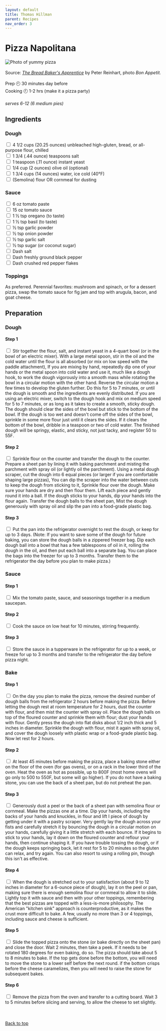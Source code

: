 ```yaml
---
layout: default
title: Thomas Hillman
parent: Recipes
nav_order: 3
---
```

<a id="top"></a> 
# Pizza Napolitana
![Photo of yummy pizza](https://dwgyu36up6iuz.cloudfront.net/heru80fdn/image/upload/c_fill,d_placeholder_bonappetit.png,fl_progressive,g_face,h_450,q_80,w_800/v1423770879/bonappetit_cook-like-a-pro-mario-batali-s-technique-to-classic-homemade-pizza.jpg)
<br>
<br>
Source: *[The Bread Baker's Apprentice](https://www.indiebound.org/book/9781607748656)* by Peter Reinhart, photo *Bon Appetit.*
<br>
<br>
Prep 🕘 30 minutes day before<br> 
Cooking 🕘 1-2 hrs (make it a pizza party)
<br>
<br>
*serves 6-12 (6 medium pies)*
<br>
## Ingredients
### Dough
<input type="checkbox" enabled /> 4 1/2 cups (20.25 ounces) unbleached high-gluten, bread, or all-purpose flour, chilled<br>
<input type="checkbox" enabled /> 1 3/4 (.44 ounce) teaspoons salt<br>
<input type="checkbox" enabled /> 1 teaspoon (.11 ounce) instant yeast<br>
<input type="checkbox" enabled /> 1/4 cup (2 ounces) olive oil (optional)<br>
<input type="checkbox" enabled /> 1 3/4 cups (14 ounces) water, ice cold (40°F)<br>
<input type="checkbox" enabled /> (Semolina) flour OR cornmeal for dusting<br>

### Sauce
<input type="checkbox" enabled /> 6 oz tomato paste <br>
<input type="checkbox" enabled /> 15 oz tomato sauce <br>
<input type="checkbox" enabled /> 1 ½ tsp oregano (to taste) <br>
<input type="checkbox" enabled /> 1 ½ tsp basil (to taste) <br>
<input type="checkbox" enabled /> ½ tsp garlic powder <br>
<input type="checkbox" enabled /> ½ tsp onion powder <br>
<input type="checkbox" enabled /> ½ tsp garlic salt <br>
<input type="checkbox" enabled /> ½ tsp sugar (or coconut sugar) <br>
<input type="checkbox" enabled /> Dash salt <br>
<input type="checkbox" enabled /> Dash freshly ground black pepper <br>
<input type="checkbox" enabled /> Dash crushed red pepper flakes

### Toppings
As preferred. Perennial favorites: mushroom and spinach, or for a dessert pizza, swap the tomato sauce for fig jam and top with arugula, bacon, and goat cheese.

## Preparation

### Dough
####  **Step 1**
<input type="checkbox" enabled /> Stir together the flour, salt, and instant yeast in a 4-quart bowl (or in the bowl of an electric mixer). With a large metal spoon, stir in the oil and the cold water until the flour is all absorbed (or mix on low speed with the paddle attachment), If you are mixing by hand, repeatedly dip one of your hands or the metal spoon into cold water and use it, much like a dough hook, to work the dough vigorously into a smooth mass while rotating the bowl in a circular motion with the other hand. Reverse the circular motion a few times to develop the gluten further. Do this for 5 to 7 minutes, or until the dough is smooth and the ingredients are evenly distributed. If you are using an electric mixer, switch to the dough hook and mix on medium speed for 5 to 7 minutes, or as long as it takes to create a smooth, sticky dough. The dough should clear the sides of the bowl but stick to the bottom of the bowl. If the dough is too wet and doesn't come off the sides of the bowl, sprinkle in some more flour just until it clears the sides. If it clears the bottom of the bowl, dribble in a teaspoon or two of cold water. The finished dough will be springy, elastic, and sticky, not just tacky, and register 50 to 55F. <br>
####  **Step 2**
<input type="checkbox" enabled /> Sprinkle flour on the counter and transfer the dough to the counter. Prepare a sheet pan by lining it with baking parchment and misting the parchment with spray oil (or lightly oil the parchment). Using a metal dough scraper, cut the dough into 6 equal pieces (or larger if you are comfortable shaping large pizzas), You can dip the scraper into the water between cuts to keep the dough from sticking to it, Sprinkle flour over the dough. Make sure your hands are dry and then flour them. Lift each piece and gently round it into a ball. If the dough sticks to your hands, dip your hands into the flour again. Transfer the dough balls to the sheet pan, Mist the dough generously with spray oil and slip the pan into a food-grade plastic bag. <br>
####  **Step 3**
<input type="checkbox" enabled /> Put the pan into the refrigerator overnight to rest the dough, or keep for up to 3 days. (Note: If you want to save some of the dough for future baking, you can store the dough balls in a zippered freezer bag. Dip each dough ball into a bowl that has a few tablespoons of oil in it, rolling the dough in the oil, and then put each ball into a separate bag. You can place the bags into the freezer for up to 3 months. Transfer them to the refrigerator the day before you plan to make pizza.) <br>

### Sauce
#### **Step 1**
<input type="checkbox" enabled /> Mix the tomato paste, sauce, and seasonings together in a medium saucepan. <br>
#### **Step 2**
<input type="checkbox" enabled /> Cook the sauce on low heat for 10 minutes, stirring frequently. <br>
#### **Step 3**
<input type="checkbox" enabled /> Store the sauce in a tupperware in the refrigerator for up to a week, or freeze for up to 3 months and transfer to the refrigerator the day before pizza night. <br>

### Bake
####  **Step 1**
<input type="checkbox" enabled /> On the day you plan to make the pizza, remove the desired number of dough balls from the refrigerator 2 hours before making the pizza. Before letting the dough rest at room temperature for 2 hours, dust the counter with flour, and then mist the counter with spray oil. Place the dough balls on top of the floured counter and sprinkle them with flour; dust your hands with flour. Gently press the dough into flat disks about 1/2 inch thick and 5 inches in diameter. Sprinkle the dough with flour, mist it again with spray oil, and cover the dough loosely with plastic wrap or a food-grade plastic bag. Now let rest for 2 hours. <br>
####  **Step 2**
<input type="checkbox" enabled /> At least 45 minutes before making the pizza, place a baking stone either on the floor of the oven (for gas ovens), or on a rack in the lower third of the oven. Heat the oven as hot as possible, up to 800F (most home ovens will go only to 500 to 550F, but some will go higher). If you do not have a baking stone, you can use the back of a sheet pan, but do not preheat the pan. <br>
####  **Step 3**
<input type="checkbox" enabled /> Generously dust a peel or the back of a sheet pan with semolina flour or cornmeal. Make the pizzas one at a time. Dip your hands, including the backs of your hands and knuckles, in flour and lift I piece of dough by getting under it with a pastry scraper. Very gently lay the dough across your fists and carefully stretch it by bouncing the dough in a circular motion on your hands, carefully giving it a little stretch with each bounce. If it begins to stick to your hands, lay it down on the floured counter and reflour your hands, then continue shaping it. If you have trouble tossing the dough, or if the dough keeps springing back, let it rest for 5 to 20 minutes so the gluten can relax, and try again. You can also resort to using a rolling pin, though this isn't as effective. <br>
####  **Step 4**
<input type="checkbox" enabled /> When the dough is stretched out to your satisfaction (about 9 to 12 inches in diameter for a 6-ounce piece of dough), lay it on the peel or pan, making sure there is enough semolina flour or cornmeal to allow it to slide. Lightly top it with sauce and then with your other toppings, remembering that the best pizzas are topped with a less-is-more philosophy. The American "kitchen sink" approach is counterproductive, as it makes the crust more difficult to bake. A few, usually no more than 3 or 4 toppings, including sauce and cheese is sufficient. <br>
####  **Step 5**
<input type="checkbox" enabled /> Slide the topped pizza onto the stone (or bake directly on the sheet pan) and close the door. Wait 2 minutes, then take a peek. If it needs to be rotated 180 degrees for even baking, do so. The pizza should take about 5 to 8 minutes to bake. If the top gets done before the bottom, you will need to move the stone to a lower self before the next round. if the bottom crisps before the cheese caramelizes, then you will need to raise the stone for subsequent bakes. <br>
####  **Step 6**
<input type="checkbox" enabled /> Remove the pizza from the oven and transfer to a cutting board. Wait 3 to 5 minutes before slicing and serving, to allow the cheese to set slightly. <br>
<br>
<br>
<br>
[Back to top](#top)







